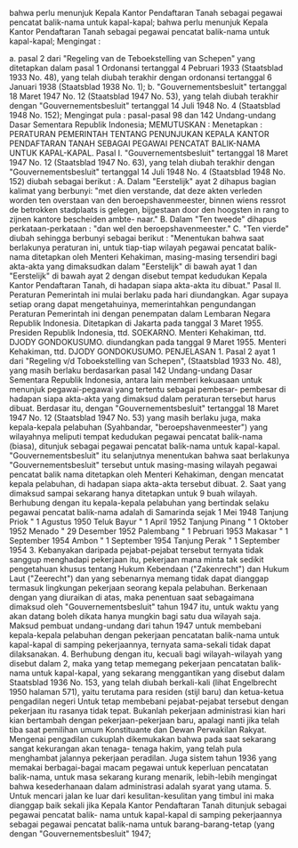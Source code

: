  bahwa perlu menunjuk Kepala Kantor Pendaftaran Tanah sebagai pegawai pencatat balik-nama untuk kapal-kapal; bahwa perlu menunjuk Kepala Kantor Pendaftaran Tanah sebagai pegawai pencatat balik-nama untuk kapal-kapal;
Mengingat :

a. pasal 2 dari "Regeling van de Teboekstelling van Schepen" yang ditetapkan dalam pasal 1 Ordonansi tertanggal 4 Pebruari 1933 (Staatsblad 1933 No. 48), yang telah diubah terakhir dengan ordonansi tertanggal 6 Januari 1938 (Staatsblad 1938 No. 1);
b. "Gouvernementsbesluit" tertanggal 18 Maret 1947 No. 12 (Staatsblad 1947 No. 53), yang telah diubah terakhir dengan "Gouvernementsbesluit" tertanggal 14 Juli 1948 No. 4 (Staatsblad 1948 No. 152); Mengingat pula : pasal-pasal 98 dan 142 Undang-undang Dasar Sementara Republik Indonesia;
MEMUTUSKAN :
 Menetapkan : PERATURAN PEMERINTAH TENTANG PENUNJUKAN KEPALA KANTOR PENDAFTARAN TANAH SEBAGAI PEGAWAI PENCATAT BALIK-NAMA UNTUK KAPAL-KAPAL. Pasal I. "Gouvernementsbesluit" tertanggal 18 Maret 1947 No. 12 (Staatsblad 1947 No. 63), yang telah diubah terakhir dengan "Gouvernementsbesluit" tertanggal 14 Juli 1948 No. 4 (Staatsblad 1948 No. 152) diubah sebagai berikut : A. Dalam "Eerstelijk" ayat 2 dihapus bagian kalimat yang berbunyi: "met dien verstande, dat deze akten verleden worden ten overstaan van den beroepshavenmeester, binnen wiens ressrot de betrokken stadplaats is gelegen, bijgestaan door den hoogsten in rang to zijnen kantore bescheiden ambte- naar." B. Dalam "Ten tweede" dihapus perkataan-perkataan : "dan wel den beroepshavenmeester." C. "Ten vierde" diubah sehingga berbunyi sebagai berikut : "Menentukan bahwa saat berlakunya peraturan ini, untuk tiap-tiap wilayah pegawai pencatat balik-nama ditetapkan oleh Menteri Kehakiman, masing-masing tersendiri bagi akta-akta yang dimaksudkan dalam "Eerstelijk" di bawah ayat 1 dan "Eerstelijk" di bawah ayat 2 dengan disebut tempat kedudukan Kepala Kantor Pendaftaran Tanah, di hadapan siapa akta-akta itu dibuat." Pasal II. Peraturan Pemerintah ini mulai berlaku pada hari diundangkan. Agar supaya setiap orang dapat mengetahuinya, memerintahkan pengundangan Peraturan Pemerintah ini dengan penempatan dalam Lembaran Negara Republik Indonesia. Ditetapkan di Jakarta pada tanggal 3 Maret 1955. Presiden Republik Indonesia, ttd. SOEKARNO. Menteri Kehakiman, ttd. DJODY GONDOKUSUMO. diundangkan pada tanggal 9 Maret 1955. Menteri Kehakiman, ttd. DJODY GONDOKUSUMO. PENJELASAN 1. Pasal 2 ayat 1 dari "Regeling v/d Toboekstelling van Schepen", (Staatsblad 1933 No. 48), yang masih berlaku berdasarkan pasal 142 Undang-undang Dasar Sementara Republik Indonesia, antara lain memberi kekuasaan untuk menunjuk pegawai-pegawai yang tertentu sebagai pembesar- pembesar di hadapan siapa akta-akta yang dimaksud dalam peraturan tersebut harus dibuat. Berdasar itu, dengan "Gouvernementsbesluit" tertanggal 18 Maret 1947 No. 12 (Staatsblad 1947 No. 53) yang masih berlaku juga, maka kepala-kepala pelabuhan (Syahbandar, "beroepshavenmeester") yang wilayahnya meliputi tempat kedudukan pegawai pencatat balik-nama (biasa), ditunjuk sebagai pegawai pencatat balik-nama untuk kapal-kapal. "Gouvernementsbesluit" itu selanjutnya menentukan bahwa saat berlakunya "Gouvernementsbesluit" tersebut untuk masing-masing wilayah pegawai pencatat balik nama ditetapkan oleh Menteri Kehakiman, dengan mencatat kepala pelabuhan, di hadapan siapa akta-akta tersebut dibuat. 2. Saat yang dimaksud sampai sekarang hanya ditetapkan untuk 9 buah wilayah. Berhubung dengan itu kepala-kepala pelabuhan yang bertindak selaku pegawai pencatat balik-nama adalah di Samarinda sejak 1 Mei 1948 Tanjung Priok " 1 Agustus 1950 Teluk Bayur " 1 April 1952 Tanjung Pinang " 1 Oktober 1952 Menado " 29 Desember 1952 Palembang " 1 Pebruari 1953 Makasar " 1 September 1954 Ambon " 1 September 1954 Tanjung Perak " 1 September 1954 3. Kebanyakan daripada pejabat-pejabat tersebut ternyata tidak sanggup menghadapi pekerjaan itu, pekerjaan mana minta tak sedikit pengetahuan khusus tentang Hukum Kebendaan ("Zakenrecht") dan Hukum Laut ("Zeerecht") dan yang sebenarnya memang tidak dapat dianggap termasuk lingkungan pekerjaan seorang kepala pelabuhan. Berkenaan dengan yang diuraikan di atas, maka penentuan saat sebagaimana dimaksud oleh "Gouvernementsbesluit" tahun 1947 itu, untuk waktu yang akan datang boleh dikata hanya mungkin bagi satu dua wilayah saja. Maksud pembuat undang-undang dari tahun 1947 untuk membebani kepala-kepala pelabuhan dengan pekerjaan pencatatan balik-nama untuk kapal-kapal di samping pekerjaannya, ternyata sama-sekali tidak dapat dilaksanakan. 4. Berhubung dengan itu, kecuali bagi wilayah-wilayah yang disebut dalam 2, maka yang tetap memegang pekerjaan pencatatan balik-nama untuk kapal-kapal, yang sekarang menggantikan yang disebut dalam Staatsblad 1936 No. 153, yang telah diubah berkali-kali (lihat Engelbrecht 1950 halaman 571), yaitu terutama para residen (stijl baru) dan ketua-ketua pengadilan negeri Untuk tetap membebani pejabat-pejabat tersebut dengan pekerjaan itu rasanya tidak tepat. Bukanlah pekerjaan administrasi kian hari kian bertambah dengan pekerjaan-pekerjaan baru, apalagi nanti jika telah tiba saat pemilihan umum Konstituante dan Dewan Perwakilan Rakyat. Mengenai pengadilan cukuplah dikemukakan bahwa pada saat sekarang sangat kekurangan akan tenaga- tenaga hakim, yang telah pula menghambat jalannya pekerjaan peradilan. Juga sistem tahun 1936 yang memakai berbagai-bagai macam pegawai untuk keperluan pencatatan balik-nama, untuk masa sekarang kurang menarik, lebih-lebih mengingat bahwa kesederhanaan dalam administrasi adalah syarat yang utama. 5. Untuk mencari jalan ke luar dari kesulitan-kesulitan yang timbul ini maka dianggap baik sekali jika Kepala Kantor Pendaftaran Tanah ditunjuk sebagai pegawai pencatat balik- nama untuk kapal-kapal di samping pekerjaannya sebagai pegawai pencatat balik-nama untuk barang-barang-tetap (yang dengan "Gouvernementsbesluit" 1947;